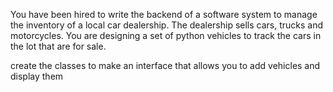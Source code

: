 You have been hired to write the backend of a software system to manage the inventory of a local car dealership.  The dealership sells cars, trucks and motorcycles.  You are designing a set of python vehicles to track the cars in the lot that are for sale.

create the classes to make an interface that allows you to add vehicles and display them
